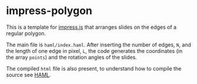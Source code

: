 # impress-polygon

This is a template for [impress.js](https://github.com/impress/impress.js/) that arranges slides on the edges of a regular polygon.

The main file is `haml/index.haml`. After inserting the number of edges, `N`, and the length of one edge in pixel, `L`, the code generates the coordinates (in the array `points`) and the rotation angles of the slides.

The compiled `html` file is also present, to understand how to compile the source see [HAML](http://haml.info/).